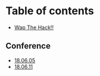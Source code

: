 # Table of contents

* [Wap The Hack!!](README.md)

## Conference

* [18.06.05](conference-1/18.06.05.md)
* [18.06.11](conference-1/18.06.11.md)

